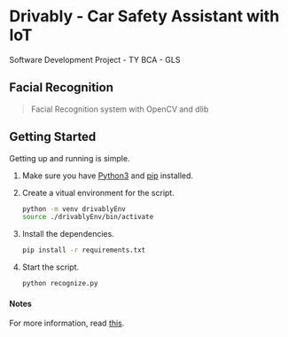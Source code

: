 # Drivably - Car Safety Assistant with IoT

Software Development Project - TY BCA - GLS

## Facial Recognition

>Facial Recognition system with OpenCV and dlib

## Getting Started

Getting up and running is simple.

1. Make sure you have [Python3](https://www.python.org/) and [pip](https://pip.pypa.io/en/stable/) installed.

2. Create a vitual environment for the script.

    ```bash
    python -m venv drivablyEnv
    source ./drivablyEnv/bin/activate
    ```

3. Install the dependencies.

    ```bash
    pip install -r requirements.txt
    ```

4. Start the script.

    ```bash
    python recognize.py
    ```

#### Notes

For more information, read [this](https://github.com/ageitgey/face_recognition).
